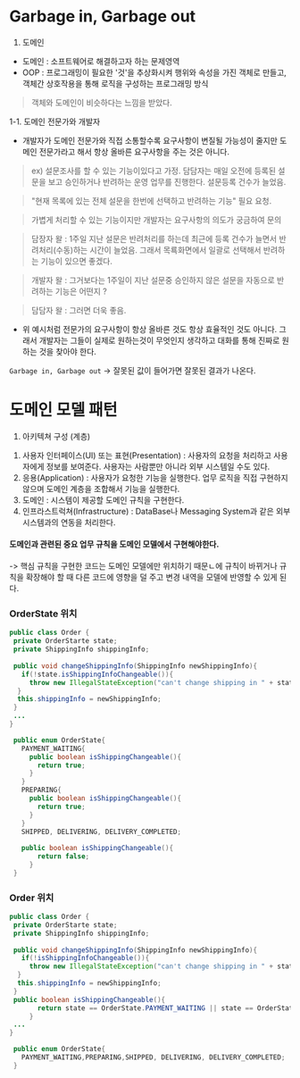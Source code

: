 # Garbage in, Garbage out

1. 도메인
  - 도메인 : 소프트웨어로 해결하고자 하는 문제영역
  - OOP : 프로그래밍이 필요한 '것'을 추상화시켜 행위와 속성을 가진 객체로 만들고, 객체간 상호작용을 통해 로직을 구성하는 프로그래밍 방식 
> 객체와 도메인이 비슷하다는 느낌을 받았다. 
  
 1-1. 도메인 전문가와 개발자
  - 개발자가 도메인 전문가와 직접 소통할수록 요구사항이 변질될 가능성이 줄지만 도메인 전문가라고 해서 항상 올바른 요구사항을 주는 것은 아니다. 
  > ex) 설문조사를 할 수 있는 기능이있다고 가정. 담담자는 매일 오전에 등록된 설문을 보고 승인하거나 반려하는 운영 업무를 진행한다. 설문등록 건수가 늘었음.
  
  > "현재 목록에 있는 전체 설문을 한번에 선택하고 반려하는 기능" 필요 요청. 

  > 가볍게 처리할 수 있는 기능이지만 개발자는 요구사항의 의도가 궁금하여 문의
  
  > 담장자 왈 : 1주일 지난 설문은 반려처리를 하는데 최근에 등록 건수가 늘면서 반려처리(수동)하는 시간이 늘었음. 그래서 목룍화면에서 일괄로 선택해서 반려하는 기능이 있으면 좋겠다. 
  
  > 개발자 왈 : 그거보다는 1주일이 지난 설문중 승인하지 않은 설문을 자동으로 반려하는 기능은 어떤지 ?
  
  > 담담자 왈 : 그러면 더욱 좋음. 
  
  - 위 예시처럼 전문가의 요구사항이 항상 올바른 것도 항상 효율적인 것도 아니다. 그래서 개발자는 그들이 실제로 원하는것이 무엇인지 생각하고 대화를 통해 진짜로 원하는 것을 찾아야 한다.

`Garbage in, Garbage out`
 -> 잘못된 값이 들어가면 잘못된 결과가 나온다.

# 도메인 모델 패턴

1. 아키텍쳐 구성 (계층)
  1) 사용자 인터페이스(UI) 또는 표현(Presentation) : 사용자의 요청을 처리하고 사용자에게 정보를 보여준다. 사용자는 사람뿐만 아니라 외부 시스템일 수도 있다.
  2) 응용(Application) : 사용자가 요청한 기능을 실행한다. 업무 로직을 직접 구현하지 않으며 도메인 계층을 조합해서 기능을 실행한다.
  3) 도메인 : 시스템이 제공할 도메인 규칙을 구현한다. 
  4) 인프라스트럭쳐(Infrastructure) : DataBase나 Messaging System과 같은 외부 시스템과의 연동을 처리한다. 
  
  #### 도메인과 관련된 중요 업무 규칙을 도메인 모델에서 구현해야한다. 
  -> 핵심 규칙을 구현한 코드는 도메인 모델에만 위치하기 때문ㄴ에 규칙이 바뀌거나 규칙을 확장해야 할 때 다른 코드에 영향을 덜 주고 변경 내역을 모델에 반영할 수 있게 된다.
 
 ### OrderState 위치
 ```java
 public class Order {
  private OrderStarte state;
  private ShippingInfo shippingInfo;
  
  public void changeShippingInfo(ShippingInfo newShippingInfo){
    if(!state.isShippingInfoChangeable()){
      throw new IllegalStateException("can't change shipping in " + state)   ;
   }
   this.shippingInfo = newShippingInfo;
  }
  ...
}

  public enum OrderState{
    PAYMENT_WAITING{
      public boolean isShippingChangeable(){
        return true;
      }
    }
    PREPARING{
      public boolean isShippingChangeable(){
        return true;
      }
    }
    SHIPPED, DELIVERING, DELIVERY_COMPLETED;
    
    public boolean isShippingChangeable(){
        return false;
      }
  }
 ```
 
### Order 위치
 
 ```java
 public class Order {
  private OrderStarte state;
  private ShippingInfo shippingInfo;
  
  public void changeShippingInfo(ShippingInfo newShippingInfo){
    if(!isShippingInfoChangeable()){
      throw new IllegalStateException("can't change shipping in " + state)   ;
   }
   this.shippingInfo = newShippingInfo;
  }
  public boolean isShippingChangeable(){
        return state == OrderState.PAYMENT_WAITING || state == OrderState.PREPARING;
      }
  ...
}

  public enum OrderState{
    PAYMENT_WAITING,PREPARING,SHIPPED, DELIVERING, DELIVERY_COMPLETED;
  }
 
